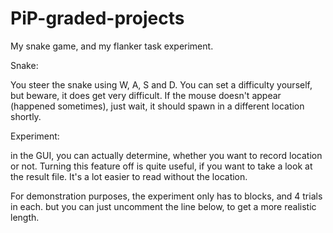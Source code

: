 # PiP-graded-projects
My snake game, and my flanker task experiment.

Snake:

You steer the snake using W, A, S and D.
You can set a difficulty yourself, but beware, it does get very difficult.
If the mouse doesn't appear (happened sometimes), just wait, it should spawn in a different location shortly. 

Experiment:

in the GUI, you can actually determine, whether you want to record location or not. Turning this feature off is quite useful, if you want to take a look at the result file.
It's a lot easier to read without the location.

For demonstration purposes, the experiment only has to blocks, and 4 trials in
each. but you can just uncomment the line below, to get a more realistic
length.
